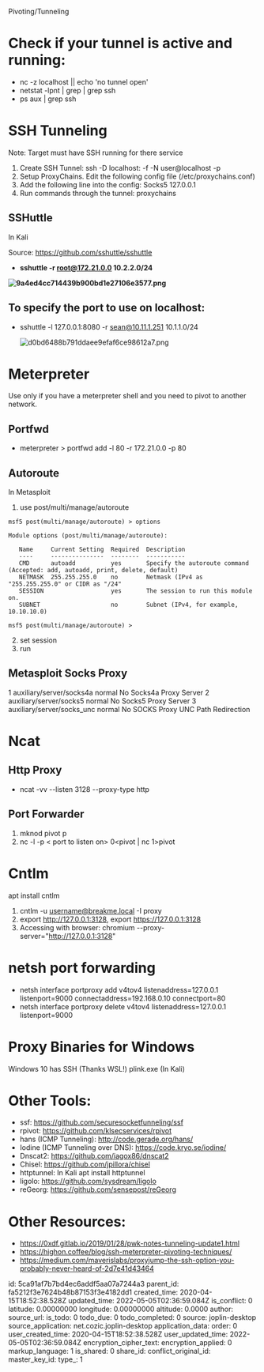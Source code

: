 Pivoting/Tunneling

# Check if your tunnel is active and running:

- nc -z localhost <port>|| echo 'no tunnel open'</port>
- netstat -lpnt | grep <port>| grep ssh</port>
- ps aux | grep ssh

# SSH Tunneling

Note: Target must have SSH running for there service

1.  Create SSH Tunnel: ssh -D localhost: <local port="">-f -N user@localhost -p</local>
2.  Setup ProxyChains. Edit the following config file (/etc/proxychains.conf)
3.  Add the following line into the config: Socks5 127.0.0.1
4.  Run commands through the tunnel: proxychains <command></command>

## SSHuttle

In Kali

Source: https://github.com/sshuttle/sshuttle

- **sshuttle -r root@172.21.0.0 10.2.2.0/24**

**![9a4ed4cc714439b900bd1e27106e3577.png](:/8a73940cb76e420788f964c884e16a49)**

## To specify the port to use on localhost:

- sshuttle -l 127.0.0.1:8080 -r sean@10.11.1.251 10.1.1.0/24
    
    ![d0bd6488b791ddaee9efaf6ce98612a7.png](:/a37e7108b4694b1094df6400bdca3b81)
    

# Meterpreter

Use only if you have a meterpreter shell and you need to pivot to another network.

## Portfwd

- meterpreter > portfwd add -l 80 -r 172.21.0.0 -p 80

## Autoroute

In Metasploit

1.  use post/multi/manage/autoroute

```
msf5 post(multi/manage/autoroute) > options

Module options (post/multi/manage/autoroute):

   Name     Current Setting  Required  Description
   ----     ---------------  --------  -----------
   CMD      autoadd          yes       Specify the autoroute command (Accepted: add, autoadd, print, delete, default)
   NETMASK  255.255.255.0    no        Netmask (IPv4 as "255.255.255.0" or CIDR as "/24"
   SESSION                   yes       The session to run this module on.
   SUBNET                    no        Subnet (IPv4, for example, 10.10.10.0)

msf5 post(multi/manage/autoroute) > 
```

2.  set session
3.  run

## Metasploit Socks Proxy

1 auxiliary/server/socks4a normal No Socks4a Proxy Server
2 auxiliary/server/socks5 normal No Socks5 Proxy Server
3 auxiliary/server/socks_unc normal No SOCKS Proxy UNC Path Redirection

# Ncat

## Http Proxy

- ncat -vv --listen 3128 --proxy-type http

## Port Forwarder

1.  mknod pivot p
2.  nc -l -p &lt; port to listen on&gt; 0<pivot | nc <target><pivot-port>1>pivot</pivot-port></target>

# Cntlm

apt install cntlm

1.  cntlm -u username@breakme.local -I proxy
2.  export http://127.0.0.1:3128, export https://127.0.0.1:3128
3.  Accessing with browser: chromium --proxy-server="http://127.0.0.1:3128"

# netsh port forwarding

- netsh interface portproxy add v4tov4 listenaddress=127.0.0.1 listenport=9000 connectaddress=192.168.0.10 connectport=80
- netsh interface portproxy delete v4tov4 listenaddress=127.0.0.1 listenport=9000

# Proxy Binaries for Windows

Windows 10 has SSH (Thanks WSL!)
plink.exe (In Kali)

# Other Tools:

- ssf: https://github.com/securesocketfunneling/ssf
- rpivot: https://github.com/klsecservices/rpivot
- hans (ICMP Tunneling): http://code.gerade.org/hans/
- Iodine (ICMP Tunneling over DNS): https://code.kryo.se/iodine/
- Dnscat2: https://github.com/iagox86/dnscat2
- Chisel: https://github.com/jpillora/chisel
- httptunnel: In Kali apt install httptunnel
- ligolo: https://github.com/sysdream/ligolo
- reGeorg: https://github.com/sensepost/reGeorg

# Other Resources:

- https://0xdf.gitlab.io/2019/01/28/pwk-notes-tunneling-update1.html
- https://highon.coffee/blog/ssh-meterpreter-pivoting-techniques/
- https://medium.com/maverislabs/proxyjump-the-ssh-option-you-probably-never-heard-of-2d7e41d43464

id: 5ca91af7b7bd4ec6addf5aa07a7244a3
parent_id: fa5212f3e7624b48b87153f3e4182dd1
created_time: 2020-04-15T18:52:38.528Z
updated_time: 2022-05-05T02:36:59.084Z
is_conflict: 0
latitude: 0.00000000
longitude: 0.00000000
altitude: 0.0000
author: 
source_url: 
is_todo: 0
todo_due: 0
todo_completed: 0
source: joplin-desktop
source_application: net.cozic.joplin-desktop
application_data: 
order: 0
user_created_time: 2020-04-15T18:52:38.528Z
user_updated_time: 2022-05-05T02:36:59.084Z
encryption_cipher_text: 
encryption_applied: 0
markup_language: 1
is_shared: 0
share_id: 
conflict_original_id: 
master_key_id: 
type_: 1